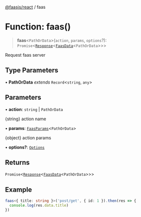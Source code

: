 [@faasjs/react](../README.md) / faas

# Function: faas()

> **faas**\<`PathOrData`\>(`action`, `params`, `options`?): `Promise`\<[`Response`](../classes/Response.md)\<[`FaasData`](../type-aliases/FaasData.md)\<`PathOrData`\>\>\>

Request faas server

## Type Parameters

• **PathOrData** *extends* `Record`\<`string`, `any`\>

## Parameters

• **action**: `string` \| `PathOrData`

{string} action name

• **params**: [`FaasParams`](../type-aliases/FaasParams.md)\<`PathOrData`\>

{object} action params

• **options?**: [`Options`](../type-aliases/Options.md)

## Returns

`Promise`\<[`Response`](../classes/Response.md)\<[`FaasData`](../type-aliases/FaasData.md)\<`PathOrData`\>\>\>

## Example

```ts
faas<{ title: string }>('post/get', { id: 1 }).then(res => {
  console.log(res.data.title)
})
```
